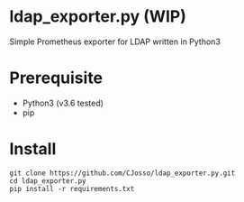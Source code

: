 # ldap_exporter.py (WIP)

Simple Prometheus exporter for LDAP written in Python3

# Prerequisite

- Python3 (v3.6 tested)
- pip

# Install

```
git clone https://github.com/CJosso/ldap_exporter.py.git
cd ldap_exporter.py
pip install -r requirements.txt
```